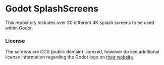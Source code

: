 # Godot SplashScreens

This repository includes over 30 different 4K splash screens to be used within Godot.

### License

The screens are CC0 (public domain) licensed, however do see additional license information regarding the Godot logo on [their website](https://godotengine.org/press/).
